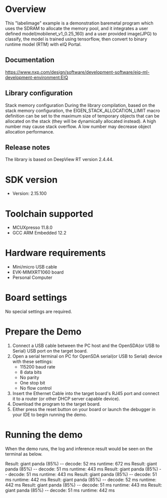 Overview
========
This "labelimage" example is a demonstration baremetal program which uses the SDRAM to allocate
the memory pool, and it integrates a user defined model(mobilenet_v1_0.25_160) and a user
provided image(JPG) to classify, the model is trained using tensorflow, then convert to binary
runtime model (RTM) with eIQ Portal.

Documentation
-------------
  https://www.nxp.com/design/software/development-software/eiq-ml-development-environment:EIQ

Library configuration
------------------------
 Stack memory configuration
 During the library compilation, based on the stack memory configuration,
 the EIGEN_STACK_ALLOCATION_LIMIT macro definition can be set to the maximum
 size of temporary objects that can be allocated on the stack
 (they will be dynamically allocated instead). A high number may cause stack
 overflow. A low number may decrease object allocation performance.

Release notes
-------------
The library is based on DeepView RT version 2.4.44.


SDK version
===========
- Version: 2.15.100

Toolchain supported
===================
- MCUXpresso  11.8.0
- GCC ARM Embedded  12.2

Hardware requirements
=====================
- Mini/micro USB cable
- EVK-MIMXRT1060 board
- Personal Computer

Board settings
==============
No special settings are required.

Prepare the Demo
================
1.  Connect a USB cable between the PC host and the OpenSDA(or USB to Serial) USB port on the target board.
2.  Open a serial terminal on PC for OpenSDA serial(or USB to Serial) device with these settings:
    - 115200 baud rate
    - 8 data bits
    - No parity
    - One stop bit
    - No flow control
3.  Insert the Ethernet Cable into the target board's RJ45 port and connect it to a router (or other DHCP server capable device).
4.  Download the program to the target board.
5.  Either press the reset button on your board or launch the debugger in your IDE to begin running the demo.

Running the demo
================
When the demo runs, the log and inference result would be seen on the terminal as below.

   Result: giant panda (85%) -- decode: 52 ms runtime: 672 ms
   Result: giant panda (85%) -- decode: 51 ms runtime: 443 ms
   Result: giant panda (85%) -- decode: 51 ms runtime: 443 ms
   Result: giant panda (85%) -- decode: 51 ms runtime: 442 ms
   Result: giant panda (85%) -- decode: 52 ms runtime: 442 ms
   Result: giant panda (85%) -- decode: 51 ms runtime: 443 ms
   Result: giant panda (85%) -- decode: 51 ms runtime: 442 ms
